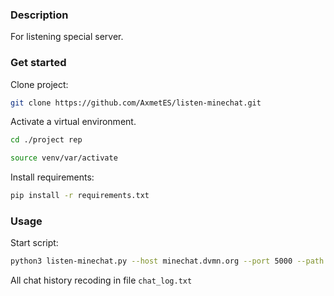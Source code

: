 ### Description

For listening special server.

### Get started

Clone project:
```bash
git clone https://github.com/AxmetES/listen-minechat.git
```
Activate a virtual environment.

```bash 
cd ./project rep
```
```bash
source venv/var/activate
```
Install requirements:
```bash
pip install -r requirements.txt
```

### Usage

Start script:

```bash
python3 listen-minechat.py --host minechat.dvmn.org --port 5000 --path chat_log.txt
```

All chat history recoding in file ```chat_log.txt```